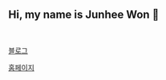## Hi, my name is Junhee Won 👋

<br />


[블로그](https://junhee-hee.tistory.com)


[홈페이지](https://junhee.kr)

